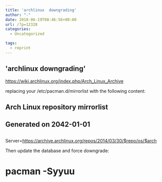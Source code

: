 ```yaml
---
title: 'archlinux  downgrading'
author: "-"
date: 2018-06-19T08:46:56+00:00
url: /?p=12328
categories:
  - Uncategorized

tags:
  - reprint
---
```

## 'archlinux  downgrading'
https://wiki.archlinux.org/index.php/Arch_Linux_Archive

replacing your /etc/pacman.d/mirrorlist with the following content:

## 

## Arch Linux repository mirrorlist

## Generated on 2042-01-01

##
  
Server=https://archive.archlinux.org/repos/2014/03/30/$repo/os/$arch
  
Then update the database and force downgrade:

# pacman -Syyuu